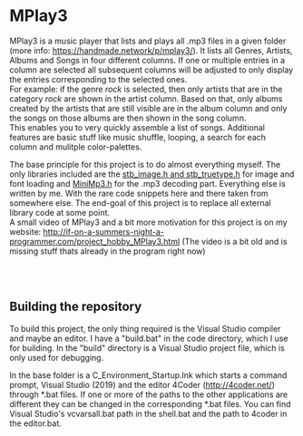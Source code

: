 # MPlay3

MPlay3 is a music player that lists and plays all .mp3 files in a given folder (more info: https://handmade.network/p/mplay3/). 
It lists all Genres, Artists, Albums and Songs in four different columns. If one or multiple entries in a column are selected all subsequent columns will be adjusted to only display the entries corresponding to the selected ones. <br>
For example: if the genre _rock_ is selected, then only artists that are in the category _rock_ are shown in the artist column. Based on that, only albums created by the artists that are still visible are in the album column and only the songs on those albums are then shown in the song column.<br>
This enables you to very quickly assemble a list of songs. Additional features are basic stuff like music shuffle, looping, a search for each column and mulitple color-palettes.


The base principle for this project is to do almost everything myself. The only libraries included are the <a href="https://github.com/nothings/stb">stb_image.h and stb_truetype.h</a> for image and font loading and <a href="https://github.com/lieff/minimp3">MiniMp3.h</a> for the .mp3 decoding part. Everything else is written by me. With the rare code snippets here and there taken from somewhere else. The end-goal of this project is to replace all external library code at some point.<br>
A small video of MPlay3 and a bit more motivation for this project is on my website: http://if-on-a-summers-night-a-programmer.com/project_hobby_MPlay3.html (The video is a bit old and is missing stuff thats already in the program right now)


<br><br>
## Building the repository

To build this project, the only thing required is the Visual Studio compiler and maybe an editor.
I have a "build.bat" in the code directory, which I use for building.
In the "build" directory is a Visual Studio project file, which is only used for debugging.

In the base folder is a C_Environment_Startup.lnk which starts a command prompt, Visual Studio (2019) and the editor 4Coder (http://4coder.net/) through *.bat files.
If one or more of the paths to the other applications are different they can be changed in the corresponding *.bat files. You can find Visual Studio's vcvarsall.bat path in the shell.bat and the path to 4coder in the editor.bat.
